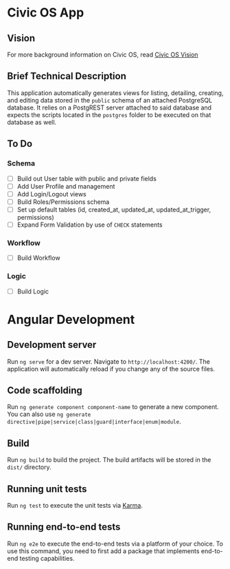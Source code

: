 # Civic OS App
## Vision
For more background information on Civic OS, read [Civic OS Vision](https://github.com/civic-os/vision)
## Brief Technical Description
This application automatically generates views for listing, detailing, creating, and editing data stored in the `public` schema of an attached PostgreSQL database. It relies on a PostgREST server attached to said database and expects the scripts located in the `postgres` folder to be executed on that database as well.
## To Do
### Schema
- [ ] Build out User table with public and private fields
- [ ] Add User Profile and management
- [ ] Add Login/Logout views
- [ ] Build Roles/Permissions schema
- [ ] Set up default tables (id, created_at, updated_at, updated_at_trigger, permissions)
- [ ] Expand Form Validation by use of `CHECK` statements
### Workflow
- [ ] Build Workflow
### Logic
- [ ] Build Logic
# Angular Development
## Development server

Run `ng serve` for a dev server. Navigate to `http://localhost:4200/`. The application will automatically reload if you change any of the source files.

## Code scaffolding

Run `ng generate component component-name` to generate a new component. You can also use `ng generate directive|pipe|service|class|guard|interface|enum|module`.

## Build

Run `ng build` to build the project. The build artifacts will be stored in the `dist/` directory.

## Running unit tests

Run `ng test` to execute the unit tests via [Karma](https://karma-runner.github.io).

## Running end-to-end tests

Run `ng e2e` to execute the end-to-end tests via a platform of your choice. To use this command, you need to first add a package that implements end-to-end testing capabilities.